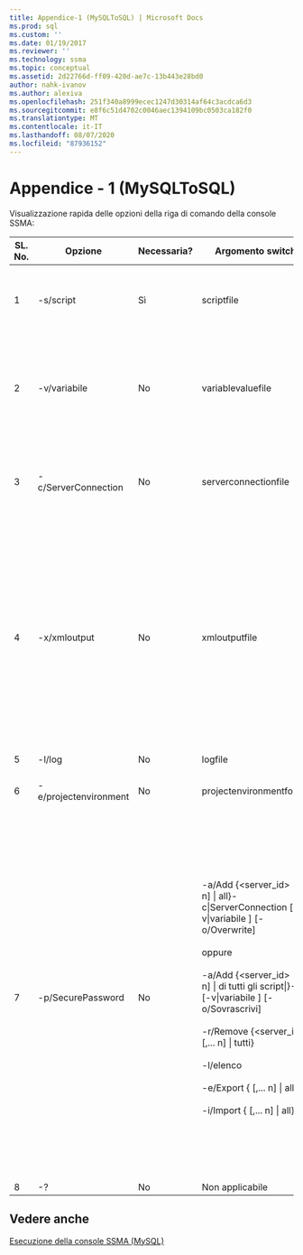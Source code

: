```yaml
---
title: Appendice-1 (MySQLToSQL) | Microsoft Docs
ms.prod: sql
ms.custom: ''
ms.date: 01/19/2017
ms.reviewer: ''
ms.technology: ssma
ms.topic: conceptual
ms.assetid: 2d22766d-ff09-420d-ae7c-13b443e28bd0
author: nahk-ivanov
ms.author: alexiva
ms.openlocfilehash: 251f340a8999ecec1247d30314af64c3acdca6d3
ms.sourcegitcommit: e8f6c51d4702c0046aec1394109bc0503ca182f0
ms.translationtype: MT
ms.contentlocale: it-IT
ms.lasthandoff: 08/07/2020
ms.locfileid: "87936152"
---
```

# <a name="appendix---1-mysqltosql"></a>Appendice - 1 (MySQLToSQL)
Visualizzazione rapida delle opzioni della riga di comando della console SSMA:  
  
|SL. No.|Opzione|Necessaria?|Argomento switch|Valori consentiti|  
|-----------|----------|-------------|-------------------|--------------------|  
|1|-s/script|Sì|scriptfile|Nome file XML valido.<br /><br />File di definizione dello script della console.|  
|2|-v/variabile|No|variablevaluefile|Nome file XML valido.<br /><br />Se le variabili vengono usate nel file di script, è necessario specificare questo file.|  
|3|-c/ServerConnection|No|serverconnectionfile|Nome file XML valido.<br /><br />Questo file contiene le informazioni di connessione al server.|  
|4|-x/xmloutput|No|xmloutputfile|Questa opzione indica l'output della console in formato XML. Se questa opzione non è specificata, l'output predefinito è in formato testo.<br /><br />Se xmloutputfile non è specificato, l'output XML viene indirizzato a STDOUT.<br /><br />Xmloutputfile è il nome del file in cui viene scritto l'output della console in formato XML.|  
|5|-l/log|No|logfile|Nome file valido.|  
|6|-e/projectenvironment|No|projectenvironmentfolder|Nome di cartella valido contenente i file dell'ambiente del progetto SSMA.|  
|7|-p/SecurePassword|No|-a/Add {<server_id> [,... n] &#124; all}-c&#124;ServerConnection <Server-Connection-file> [-v&#124;variabile <variabile-valore-file>] [-o/Overwrite]<br /><br />oppure<br /><br />-a/Add {<server_id> [,... n] &#124; di tutti gli script&#124;}-s <script-file> [-v&#124;variabile <variabile-valore-file>] [-o/Sovrascrivi]<br /><br />-r/Remove {<server_id> [,... n] &#124; tutti}<br /><br />-l/elenco<br /><br />-e/Export {<Server-ID> [,... n] &#124; all} <encrypted-password-file><br /><br />-i/Import {<Server-ID> [,... n] &#124; all} <encrypted-password-file>|Se specificato, questa opzione non deve essere combinata con altre opzioni.<br /><br />Server-ID: un ID univoco fornito per un server {String}<br /><br />Server-Connection-File: file di definizione del server (serverconnectionfile o scriptfile).<br /><br />variable-value-file: si tratta di un file di definizione di variabile usato in Server-Connection-file.<br /><br />encrypted-password-file: si tratta di un file di password del server crittografato con una passphrase specificata dall'utente.|  
|8|-?|No|Non applicabile|Non applicabile|  
  
## <a name="see-also"></a>Vedere anche  
[Esecuzione della console SSMA (MySQL)](https://msdn.microsoft.com/e3e9f7e4-0619-4861-a202-3d5d39953b26)  
  
